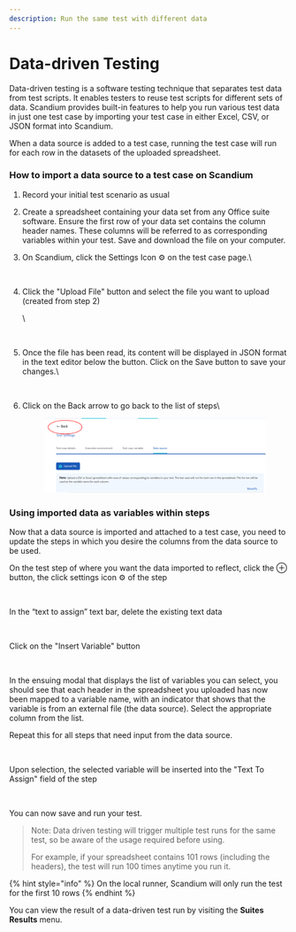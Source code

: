 ```yaml
---
description: Run the same test with different data
---
```


# Data-driven Testing

Data-driven testing is a software testing technique that separates test data from test scripts. It enables testers to reuse test scripts for different sets of data. Scandium provides built-in features to help you run various test data in just one test case by importing your test case in either Excel, CSV, or JSON format into Scandium.&#x20;

When a data source is added to a test case, running the test case will run for each row in the datasets of the uploaded spreadsheet.

### How to import a data source to a test case on Scandium

1. Record your initial test scenario as usual
2. Create a spreadsheet containing your data set from any Office suite software. Ensure the first row of your data set contains the column header names. These columns will be referred to as corresponding variables within your test. Save and download the file on your computer.
3.  On Scandium, click the Settings Icon ⚙️ on the test case page.\


    <figure><img src="https://lh7-us.googleusercontent.com/m2Zzy93hyl-n9h9uw9gV5MSRmD0vE3xFVui3soJZBYRjtv8_xmC9fYuYEITl9MdI2hw-55FGkprpYQNRuCP9NREkethb384TnkpbnqC1oL5QsIH8P3LCzLN9UnCOJWIHN614EWsA0J0PQGAamGPdj3s" alt=""><figcaption></figcaption></figure>


4.  Click the "Upload File" button and select the file you want to upload (created from step 2)



    \


    <figure><img src="https://lh7-us.googleusercontent.com/bX0D1COIc6KuGKE2Q6c1vVeacJTVrzbYQ0c_lSkX3og7o1qzndLQFW5jTtpon66pCa7dZ_simSnHoDaQx01JPZ5G_wOtHxZ3OniVCQav8mpd-w_MhZDXcdHUIN3lrKaMEgoiOkTlnSmtZc_yrnjmCOA" alt=""><figcaption></figcaption></figure>


5.  Once the file has been read, its content will be displayed in JSON format in the text editor below the button. Click on the Save button to save your changes.\


    <figure><img src="https://lh7-us.googleusercontent.com/6cMbuI5bwae1MtM2NAUQ1nitM80MhipytS9cEm1AFOaUr1Ny_Lhjc-HeUnTv3sS_OZN4KwnowXnuYcv20yHCtpoDG0yWR1dt79IOMVbZducAnkXTXzoAw-Vt3tLPocdf--fXWTQeX5nNZJDqKrU1_Kg" alt=""><figcaption></figcaption></figure>
6.  Click on the Back arrow to go back to the list of steps\


    <figure><img src=".gitbook/assets/image (1).png" alt=""><figcaption></figcaption></figure>



### Using imported data as variables within steps

Now that a data source is imported and attached to a test case, you need to update the steps in which you desire the columns from the data source to be used.

On the test step of where you want the data imported to reflect, click the ⊕ button, the click settings icon ⚙️ of the step

<figure><img src="https://lh7-us.googleusercontent.com/XeGtOWhLZKPUieNyT_Ml19wFNhlS_RfxyFCIWdv8MLov6zrRsbGb7QjeG4KrcGIA3Tq6sOChWgq2yXDO_gs2ol__HbwIMCEdjEQkeL94Hy2jVr1GtOQnM1T1oKo0YBAVP-ZHIsp4Eey3i0S-YT4zPqE" alt=""><figcaption></figcaption></figure>

In the “text to assign” text bar, delete the existing text data

<figure><img src="https://lh7-us.googleusercontent.com/vFQjjAtg12q3aNbezxrQC8EoJSnvKlUmpJR7iTEZPk96aalTWoxVynSd9ru84FLidx9I1WI6Wc2CdDuu5NZLheD5i85FMHMcm8QO6uCu2pSCEjHGWo1bbLermY1n7DbKDW1rqeTP8UFdLa10Cf8Z_TA" alt=""><figcaption></figcaption></figure>

Click on the "Insert Variable" button

<figure><img src="https://lh7-us.googleusercontent.com/H2TJUIcixau-ogymm8VykJqBOFpuoZtJIeek_IEyC01XLQ4mEf6b5p9a2SGYhgHPMskWw3Gji4Vp4Rw7pS11J7GL-HopAhn6P3q_5ixoDO8jmsDvIFT-b0YIX9L_pCbFVBW5RVtZUpQuBbt5X3av7Eg" alt=""><figcaption></figcaption></figure>

In the ensuing modal that displays the list of variables you can select, you should see that each header in the spreadsheet you uploaded has now been mapped to a variable name, with an indicator that shows that the variable is from an external file (the data source). Select the appropriate column from the list.

Repeat this for all steps that need input from the data source.

<figure><img src="https://lh7-us.googleusercontent.com/ALXu0xIyIhnW9uKv42kEOTZ823fieU0xdjITMFxRvqjlB4XHhF-TeDFmqCxOniKsiRZtGnQXklN0UF_LXvHpI21XpV9GmLq0E51-BfBNqJ9JbV_VD6vYO56CEDQdJxaNDit2D4b4xPVvXzQmug8IYHg" alt=""><figcaption></figcaption></figure>

Upon selection, the selected variable will be inserted into the "Text To Assign" field of the step

<figure><img src="https://lh7-us.googleusercontent.com/kIApdf-Yonv8zcK1AaTO4NKBWfhmjxRByIh9izv6NvTVeIGuQGFoHxjzunxn6CDsS8KcVk5uf-9ddxaagZAhAPfO4isA0iZm9ccVANBi5w4w2gydWy7CxO1L30v49MlMN-E8WjY-JhbOfoDBbnLTrVM" alt=""><figcaption></figcaption></figure>

You can now save and run your test.

> Note: Data driven testing will trigger multiple test runs for the same test, so be aware of the usage required before using.
>
> For example, if your spreadsheet contains 101 rows (including the headers), the test will run 100 times anytime you run it.

{% hint style="info" %}
On the local runner, Scandium will only run the test for the first 10 rows
{% endhint %}

You can view the result of a data-driven test run by visiting the **Suites Results** menu.
